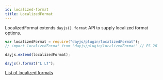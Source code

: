 ```yaml
---
id: localized-format
title: LocalizedFormat
---
```


LocalizedFormat extends `dayjs().format` API to supply localized format options.

```javascript
var localizedFormat = require("dayjs/plugin/localizedFormat");
// import localizedFormat from 'dayjs/plugin/localizedFormat' // ES 2015

dayjs.extend(localizedFormat);

dayjs().format("L LT");
```

[List of localized formats](../display/format#list-of-localized-formats)
